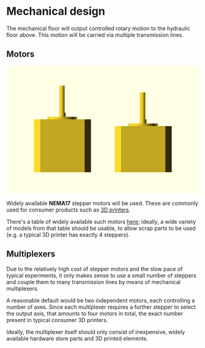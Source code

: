 # Mechanical design
The mechanical floor will output controlled rotary motion to the hydraulic floor above.
This motion will be carried via multiple transmission lines.

## Motors
![Two NEMA17 motors](res/NEMA17.png)

Widely available **NEMA17** stepper motors will be used.
These are commonly used for consumer products such as
[3D printers](https://reprap.com/wiki/NEMA_Motor).

There's a table of widely available such motors
[here](https://reprap.org/wiki/NEMA_17_Stepper_motor#Common_Stepper_Motor_Models);
ideally, a wide variety of models from that table should be usable,
to allow scrap parts to be used (e.g. a typical 3D printer has exactly 4 steppers).

## Multiplexers
Due to the relatively high cost of stepper motors and the slow pace of typical experiments,
it only makes sense to use a small number of steppers and
couple them to many transmission lines by means of mechanical multiplexers.

A reasonable default would be two independent motors, each controlling a number of axes.
Since each multiplexer requires a further stepper to select the output axis,
that amounts to four motors in total, the exact number present in typical consumer 3D printers.

Ideally, the multiplexer itself should only consist of inexpensive, widely available
hardware store parts and 3D printed elements.
